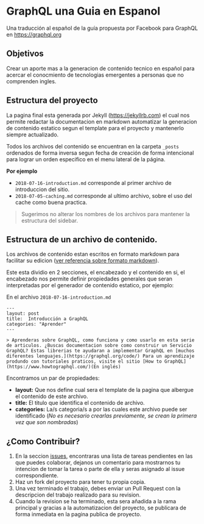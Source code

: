 

# GraphQL una Guia en Espanol
Una traducción al español de la guía propuesta por Facebook para GraphQL en https://graphql.org

## Objetivos

Crear un aporte mas a la generacion de contenido tecnico en español para acercar el conocmiento de tecnologias emergentes a personas que no comprenden ingles.

## Estructura del proyecto

La pagina final esta generada por Jekyll (https://jekyllrb.com) el cual nos permite redactar la documentacion en markdown automatizar la generacion de contenido estatico segun el template para el proyecto y mantenerlo siempre actualizado.

Todos los archivos del contenido se encuentran en la carpeta `_posts` ordenados de forma inversa segun fecha de creación de forma intencional para lograr un orden especifico en el menu lateral de la página.

**Por ejemplo**

- `2018-07-16-introduction.md` corresponde al primer archivo de introduccion del sitio.
- `2018-07-05-caching.md` corresponde al ultimo archivo, sobre el uso del cache como buena practica.

> Sugerimos no alterar los nombres de los archivos para mantener la estructura del sidebar.

## Estructura de un archivo de contenido.

Los archivos de contenido estan escritos en formato markdown para facilitar su edicion ([ver referencia sobre formato markdown](https://guides.github.com/features/mastering-markdown/)).

Este esta dividio en 2 secciones, el encabezado y el contenido en si, el encabezado nos permite definir propiedades generales que seran interpretadas por el generador de contenido estatico, por ejemplo:

En el archivo `2018-07-16-introduction.md`

```
---
layout: post
title:  Introducción a GraphQL
categories: "Aprender"
--- 

> Aprenderas sobre GraphQL, como funciona y como usarlo en esta serie de articulos. ¿Buscas documentacion sobre como construir un Servicio GraphQL? Estas librerias te ayudaran a implementar GraphQL en [muchos diferentes lenguajes.](https://graphql.org/code/) Para un aprendizaje produndo con tutoriales praticos, visite el sitio [How to GraphQL](https://www.howtographql.com/)(En inglés)
```

Encontramos un par de propiedades:
- **layout:** Que nos define cual sera el template de la pagina que albergue el contenido de este archivo.
- **title:** El titulo que identifica el contenido de archivo.
- **categories:** La/s categoria/s a por las cuales este archivo puede ser identificado (_No es necesario crearlas previamente, se crean la primera vez que son nombradas_)

## ¿Como Contribuir?

1. En la seccion [issues](https://github.com/joelibaceta/graphql-guide-spanish/issues), encontraras una lista de tareas pendientes en las que puedes colaborar, dejanos un comentario para mostrarnos tu intencion de tomar la tarea o parte de ella y seras asignado al issue correspondiente.
2. Haz un fork del proyecto para tener tu propia copia.
3. Una vez terminado el trabajo, debes enviar un Pull Request con la descripcion del trabajo realizado para su revision.
4. Cuando la revision se ha terminado, esta sera añadida a la rama principal y gracias a la automatizacion del proyecto, se publicara de forma inmediata en la pagina publica de proyecto.
